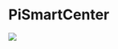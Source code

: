 # PiSmartCenter

<IMG src="file:///C:\Users\Administrator\AppData\Roaming\feiq\RichOle\3300558567.bmp">
